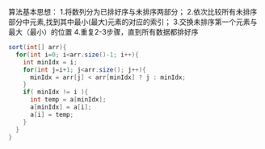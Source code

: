 算法基本思想：
1.将数列分为已排好序与未排序两部分；
2.依次比较所有未排序部分中元素,找到其中最小(最大)元素的对应的索引；
3.交换未排序第一个元素与最大（最小）的位置
4.重复2-3步骤，直到所有数据都排好序

```Java
sort(int[] arr){
  for(int i=0; i<arr.size()-1; i++){
    int minIdx = i;
    for(int j=i+1; j<arr.size(); j++){
      minIdx = arr[j] < arr[minIdx] ? j : minIdx;
    }
    if( minIdx != i ){
      int temp = a[minIdx];
      a[minIdx] = a[i];
      a[i] = temp;
    }
  }
}
```

